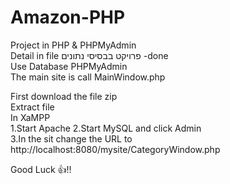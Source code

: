 # Amazon-PHP
Project in PHP &amp; PHPMyAdmin </br>
Detail in file פרויקט בבסיסי נתונים -done   </br>
Use Database PHPMyAdmin </br>
The main site is call MainWindow.php

First download the file zip  </br>
Extract file  </br>
In XaMPP </br>
1.Start Apache
2.Start MySQL and click Admin  </br>
3.In the sit change the URL to http://localhost:8080/mysite/CategoryWindow.php

Good Luck  👍!!

